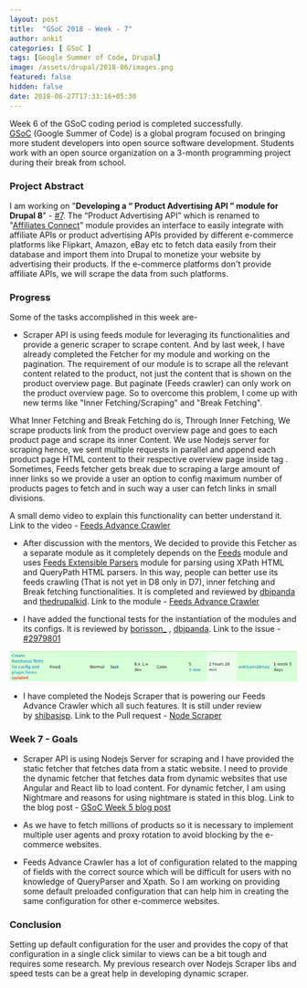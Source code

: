 ```yaml
---
layout: post
title:  "GSoC 2018 - Week - 7"
author: ankit
categories: [ GSoC ]
tags: [Google Summer of Code, Drupal]
image: /assets/drupal/2018-06/images.png
featured: false
hidden: false
date: 2018-06-27T17:33:16+05:30
---
```


Week 6 of the GSoC coding period is completed successfully. [GSoC](https://summerofcode.withgoogle.com/) (Google Summer of Code) is a global program focused on bringing more student developers into open source software development. Students work with an open source organization on a 3-month programming project during their break from school.

### **Project Abstract**

I am working on "**Developing a “ Product Advertising API ” module for Drupal 8**" - [#7](https://groups.drupal.org/node/518074). The “Product Advertising API” which is renamed to "[Affiliates Connect](https://www.drupal.org/project/affiliates_connect)" module provides an interface to easily integrate with affiliate APIs or product advertising APIs provided by different e-commerce platforms like Flipkart, Amazon, eBay etc to fetch data easily from their database and import them into Drupal to monetize your website by advertising their products. If the e-commerce platforms don't provide affiliate APIs, we will scrape the data from such platforms.

### **Progress**

Some of the tasks accomplished in this week are-

- Scraper API is using feeds module for leveraging its functionalities and provide a generic scraper to scrape content. And by last week, I have already completed the Fetcher for my module and working on the pagination. The requirement of our module is to scrape all the relevant content related to the product, not just the content that is shown on the product overview page. But paginate (Feeds crawler) can only work on the product overview page. So to overcome this problem, I come up with new terms like "Inner Fetching/Scraping" and "Break Fetching".

What Inner Fetching and Break Fetching do is, Through Inner Fetching, We scrape products link from the product overview page and goes to each product page and scrape its inner Content. We use Nodejs server for scraping hence, we sent multiple requests in parallel and append each product page HTML content to their respective overview page inside tag <affiliatesconnect>. Sometimes, Feeds fetcher gets break due to scraping a large amount of inner links so we provide a user an option to config maximum number of products pages to fetch and in such way a user can fetch links in small divisions.

A small demo video to explain this functionality can better understand it. Link to the video - [Feeds Advance Crawler](https://www.youtube.com/watch?v=WOfzP1eM-9U&feature=youtu.be)

- After discussion with the mentors, We decided to provide this Fetcher as a separate module as it completely depends on the [Feeds](https://www.drupal.org/project/feeds) module and uses [Feeds Extensible Parsers](https://www.drupal.org/project/feeds_ex) module for parsing using XPath HTML and QueryPath HTML parsers. In this way, people can better use its feeds crawling (That is not yet in D8 only in D7), inner fetching and Break fetching functionalities. It is completed and reviewed by [dbjpanda](https://www.drupal.org/u/dbjpanda) and [thedrupalkid](https://www.drupal.org/u/thedrupalkid). Link to the module - [Feeds Advance Crawler](https://github.com/dbjpanda/feeds_advance_crawler)

- I have added the functional tests for the instantiation of the modules and its configs. It is reviewed by [borisson_](https://www.drupal.org/u/borisson_) , [dbjpanda](https://www.drupal.org/u/dbjpanda). Link to the issue - [#2979801](https://www.drupal.org/project/affiliates_connect/issues/2979801)

![fixed](/assets/drupal/inline-images/Screenshot-2018-6-27%20Issues%20for%20Affiliates%20Connect%20Drupal%20org.png)

- I have completed the Nodejs Scraper that is powering our Feeds Advance Crawler which all such features. It is still under review by [shibasisp](https://www.drupal.org/u/shibasisp). Link to the Pull request - [Node Scraper](https://github.com/shibasisp/affiliates-connect-node-scraper/pull/1)

### **Week 7 - Goals**

- Scraper API is using Nodejs Server for scraping and I have provided the static fetcher that fetches data from a static website. I need to provide the dynamic fetcher that fetches data from dynamic websites that use Angular and React lib to load content. For dynamic fetcher, I am using Nightmare and reasons for using nightmare is stated in this blog. Link to the blog post - [GSoC Week 5 blog post](http://ankitjain28.me/gsoc-2018-week-5)

- As we have to fetch millions of products so it is necessary to implement multiple user agents and proxy rotation to avoid blocking by the e-commerce websites.

- Feeds Advance Crawler has a lot of configuration related to the mapping of fields with the correct source which will be difficult for users with no knowledge of QueryParser and Xpath. So I am working on providing some default preloaded configuration that can help him in creating the same configuration for other e-commerce websites.

### **Conclusion**

Setting up default configuration for the user and provides the copy of that configuration in a single click similar to views can be a bit tough and requires some research. My previous research over Nodejs Scraper libs and speed tests can be a great help in developing dynamic scraper.